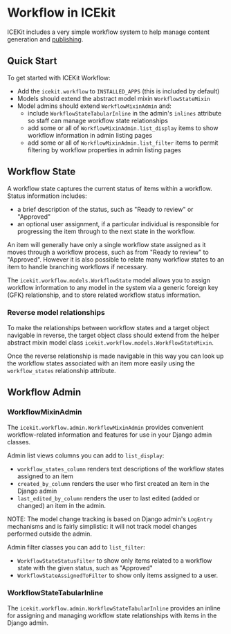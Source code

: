 Workflow in ICEkit
==================

ICEKit includes a very simple workflow system to help manage content generation
and [publishing][].


## Quick Start

To get started with ICEKit Workflow:

 * Add the `icekit.workflow` to `INSTALLED_APPS` (this is included by default)
 * Models should extend the abstract model mixin `WorkflowStateMixin`
 * Model admins should extend `WorkflowMixinAdmin` and:
   * include `WorkflowStateTabularInline` in the admin's `inlines` attribute
     so staff can manage workflow state relationships
   * add some or all of `WorkflowMixinAdmin.list_display` items to show
     workflow information in admin listing pages
   * add some or all of `WorkflowMixinAdmin.list_filter` items to permit
     filtering by workflow properties in admin listing pages


## Workflow State

A workflow state captures the current status of items within a workflow. Status
information includes:

 * a brief description of the status, such as "Ready to review" or "Approved"
 * an optional user assignment, if a particular individual is responsible for
   progressing the item through to the next state in the workflow.

An item will generally have only a single workflow state assigned as it moves
through a workflow process, such as from "Ready to review" to "Approved".
However it is also possible to relate many workflow states to an item to handle
branching workflows if necessary.

The `icekit.workflow.models.WorkflowState` model allows you to assign workflow
information to any model in the system via a generic foreign key (GFK)
relationship, and to store related workflow status information.

### Reverse model relationships

To make the relationships between workflow states and a target object navigable
in reverse, the target object class should extend from the helper abstract
mixin model class `icekit.workflow.models.WorkflowStateMixin`.

Once the reverse relationship is made navigable in this way you can look up the
workflow states associated with an item more easily using the `workflow_states`
relationship attribute.


## Workflow Admin

### WorkflowMixinAdmin

The `icekit.workflow.admin.WorkflowMixinAdmin` provides convenient workflow-related
information and features for use in your Django admin classes.

Admin list views columns you can add to `list_display`:

 * `workflow_states_column` renders text descriptions of the workflow states assigned
   to an item
 * `created_by_column` renders the user who first created an item in the Django admin
 * `last_edited_by_column` renders the user to last edited (added or changed) an
   item in the admin.

NOTE: The model change tracking is based on Django admin's `LogEntry`
mechanisms and is fairly simplistic: it will not track model changes performed
outside the admin.

Admin filter classes you can add to `list_filter`:

 * `WorkflowStateStatusFilter` to show only items related to a workflow state with
   the given status, such as "Approved"
 * `WorkflowStateAssignedToFilter` to show only items assigned to a user.

### WorkflowStateTabularInline

The `icekit.workflow.admin.WorkflowStateTabularInline` provides an inline for
assigning and managing workflow state relationships with items in the Django admin.


[publishing]: publishing.md
